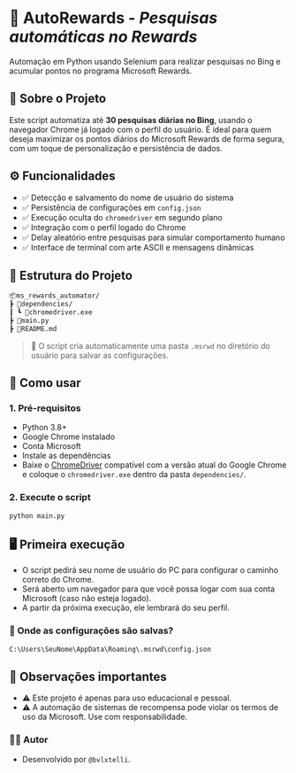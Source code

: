 # 🤖 **AutoRewards** - *Pesquisas automáticas no Rewards*

Automação em Python usando Selenium para realizar pesquisas no Bing e acumular pontos no programa Microsoft Rewards.

## 🧠 Sobre o Projeto

Este script automatiza até **30 pesquisas diárias no Bing**, usando o navegador Chrome já logado com o perfil do usuário. É ideal para quem deseja maximizar os pontos diários do Microsoft Rewards de forma segura, com um toque de personalização e persistência de dados.

## ⚙️ Funcionalidades

- ✅ Detecção e salvamento do nome de usuário do sistema  
- ✅ Persistência de configurações em `config.json`  
- ✅ Execução oculta do `chromedriver` em segundo plano  
- ✅ Integração com o perfil logado do Chrome  
- ✅ Delay aleatório entre pesquisas para simular comportamento humano  
- ✅ Interface de terminal com arte ASCII e mensagens dinâmicas

## 📂 Estrutura do Projeto

```bash
📦ms_rewards_automator/
┣ 📁dependencies/
┃ ┗ 📄chromedriver.exe
┣ 📄main.py
┣ 📄README.md
```

> 📝 O script cria automaticamente uma pasta `.msrwd` no diretório do usuário para salvar as configurações.

## 🚀 Como usar

### 1. Pré-requisitos

- Python 3.8+
- Google Chrome instalado
- Conta Microsoft
- Instale as dependências
- Baixe o [ChromeDriver](https://chromedriver.chromium.org/downloads) compatível com a versão atual do Google Chrome e coloque o `chromedriver.exe` dentro da pasta `dependencies/`.

### 2. Execute o script

```bash
python main.py
```

## 🖥️ Primeira execução

- O script pedirá seu nome de usuário do PC para configurar o caminho correto do Chrome.
- Será aberto um navegador para que você possa logar com sua conta Microsoft (caso não esteja logado).
- A partir da próxima execução, ele lembrará do seu perfil.

### 🔐 Onde as configurações são salvas?

```bash
C:\Users\SeuNome\AppData\Roaming\.msrwd\config.json
```

## 📌 Observações importantes

- ⚠️ Este projeto é apenas para uso educacional e pessoal.
- ⚠️ A automação de sistemas de recompensa pode violar os termos de uso da Microsoft. Use com responsabilidade.

### 🧑‍💻 Autor

- Desenvolvido por `@bvlxtelli`.